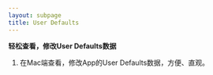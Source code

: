 ```yaml
---
layout: subpage
title: User Defaults
---
```


**轻松查看，修改User Defaults数据**

1. 在Mac端查看，修改App的User Defaults数据，方便、直观。

